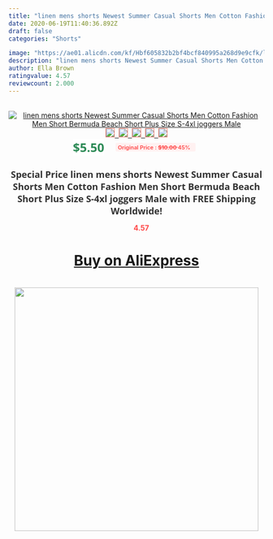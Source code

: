 ```yaml
---
title: "linen mens shorts Newest Summer Casual Shorts Men Cotton Fashion Men Short Bermuda Beach Short Plus Size S-4xl joggers Male"
date: 2020-06-19T11:40:36.892Z
draft: false
categories: "Shorts"

image: "https://ae01.alicdn.com/kf/Hbf605832b2bf4bcf840995a268d9e9cfk/linen-mens-shorts-Newest-Summer-Casual-Shorts-Men-Cotton-Fashion-Men-Short-Bermuda-Beach-Short-Plus.jpg"
description: "linen mens shorts Newest Summer Casual Shorts Men Cotton Fashion Men Short Bermuda Beach Short Plus Size S-4xl joggers Male"
author: Ella Brown
ratingvalue: 4.57
reviewcount: 2.000
---
```

<br>
<div style="text-align: center;">
<a href="https://s.click.aliexpress.com/e/_AYNLIN" target="_blank" rel="nofollow noopener noreferrer"><img alt="linen mens shorts Newest Summer Casual Shorts Men Cotton Fashion Men Short Bermuda Beach Short Plus Size S-4xl joggers Male" class="magnifier-image" src="https://ae01.alicdn.com/kf/Hbf605832b2bf4bcf840995a268d9e9cfk/linen-mens-shorts-Newest-Summer-Casual-Shorts-Men-Cotton-Fashion-Men-Short-Bermuda-Beach-Short-Plus.jpg_640x640.jpg">
<br>
<img style="border:1px solid salmon" src="https://ae01.alicdn.com/kf/Hbf605832b2bf4bcf840995a268d9e9cfk/linen-mens-shorts-Newest-Summer-Casual-Shorts-Men-Cotton-Fashion-Men-Short-Bermuda-Beach-Short-Plus.jpg_120x120.jpg">&nbsp;&nbsp;<img style="border:1px solid salmon" src="https://ae01.alicdn.com/kf/H8c287b3aca384c389d5a58912bea88eei/linen-mens-shorts-Newest-Summer-Casual-Shorts-Men-Cotton-Fashion-Men-Short-Bermuda-Beach-Short-Plus.jpg_120x120.jpg">&nbsp;&nbsp;<img style="border:1px solid salmon" src="https://ae01.alicdn.com/kf/H35fdf6b4c1af4bf58ba6f798b7a067eaw/linen-mens-shorts-Newest-Summer-Casual-Shorts-Men-Cotton-Fashion-Men-Short-Bermuda-Beach-Short-Plus.jpeg_120x120.jpg">&nbsp;&nbsp;<img style="border:1px solid salmon" src="https://ae01.alicdn.com/kf/H83f6765dadab42c1b59684dbd6574842r/linen-mens-shorts-Newest-Summer-Casual-Shorts-Men-Cotton-Fashion-Men-Short-Bermuda-Beach-Short-Plus.jpg_120x120.jpg">&nbsp;&nbsp;<img style="border:1px solid salmon" src="https://ae01.alicdn.com/kf/H4eb8c391c0944e9898b7791102585b97N/linen-mens-shorts-Newest-Summer-Casual-Shorts-Men-Cotton-Fashion-Men-Short-Bermuda-Beach-Short-Plus.jpg_120x120.jpg"></a></div><br0>
<div style="text-align: center;"><span style="background-color: white; border: 0px; box-sizing: border-box; color: seagreen; display: inline-block; font-family: &quot;open sans&quot; , &quot;arial&quot; , &quot;helvetica&quot; , sans-serif , &quot;heiti&quot;; font-size: 24px; font-stretch: inherit; font-weight: 700; line-height: inherit; margin: 0px 10px 0px 0px; padding: 0px; vertical-align: middle;">$5.50 </span>
<span style="background: rgb(255 , 241 , 241); border-radius: 3px; border: 0px; box-sizing: border-box; color: #ff4747; display: inline-block; font-family: inherit; font-size: 12px; font-stretch: inherit; font-style: inherit; font-variant: inherit; font-weight: 600; line-height: inherit; margin: 0px; padding: 2px 5px; transform: scale(0.9); vertical-align: middle;">Original Price : <b style="text-decoration: line-through;">$10.00 </b> 45%&nbsp;&nbsp;</span></div>
<h1 style="color: #333333; display: inline-block; font-family: &quot;open sans&quot; , &quot;arial&quot; , &quot;helvetica&quot; , sans-serif , &quot;heiti&quot;; font-size: 18px; font-stretch: inherit; font-weight: 700; text-align: center;">Special Price linen mens shorts Newest Summer Casual Shorts Men Cotton Fashion Men Short Bermuda Beach Short Plus Size S-4xl joggers Male with FREE Shipping Worldwide!</h1>
<div style="color: #ff4747; text-align: center;">
<img src="https://4.bp.blogspot.com/-M0ZcTcb-5uY/XleCXlxnR4I/AAAAAAAAAEc/OrjgMkXV1oMQFaCRZj5HQwOCBcu3w1FegCPcBGAYYCw/s1600/star.png" style="height: 15px;">&nbsp;<b>4.57</b></div>
<div class="button_cont" align="center"><a class="buynow_a" href="https://s.click.aliexpress.com/e/_AYNLIN" target="_blank" rel="nofollow noopener noreferrer"><H1>Buy on AliExpress</H1></a></div><br>
<div class="separator" style="clear: both; text-align: center;">
<img src="https://lh3.googleusercontent.com/-pTy5HemUv9M/XlePHvY0dAI/AAAAAAAAAE4/0nX5iRUoIWY8eMW9Dpxeirr157OZliDIgCLcBGAsYHQ/s1600/badge.gif" width="480">
</div>
